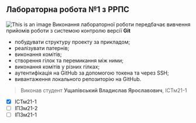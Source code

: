 ## Лабораторна робота №1 з РРПС
####
![This is an image](https://media.ztu.edu.ua/wp-content/uploads/2020/02/Group-6-1-1536x465.png)
Виконання лабораторної роботи передбачає вивчення прийомів роботи з системою контролю версії **Git**
* побудувати структуру проекту за прикладом;
* реалізувати патернів;
* виконання комітів;
* створення гілок та перемикання між ними;
* виконання комітів у різних гілках;
* аутентифікація на GitHub за допомогою токена та через SSH;
* вивантаження локального репозиторію на GitHub.
> Виконав студент **Ущапівський Владислав Ярославович**, ІСТм21-1
- [x] ІСТм21-1
- [ ] ІПЗм21-2
- [ ] ІПЗм21-1
